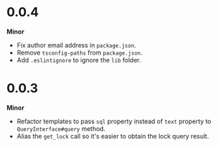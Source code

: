 # 0.0.4

**Minor**

- Fix author email address in `package.json`.
- Remove `tsconfig-paths` from `package.json`.
- Add `.eslintignore` to ignore the `lib` folder.

# 0.0.3

**Minor**

- Refactor templates to pass `sql` property instead of `text` property to
  `QueryInterface#query` method.
- Alias the `get_lock` call so it's easier to obtain the lock query result.
